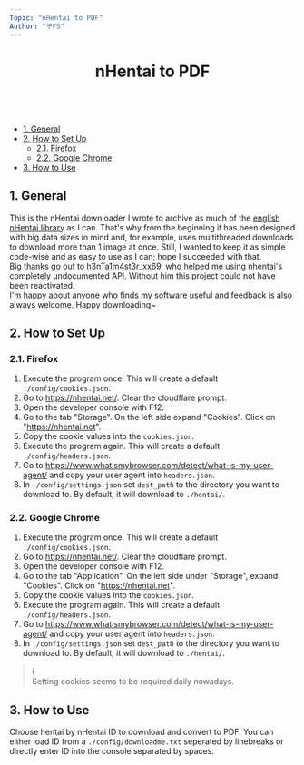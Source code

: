 ```yaml
---
Topic: "nHentai to PDF"
Author: "구FS"
---
```

<link href="./doc_templates/md_style.css" rel="stylesheet"></link>
<body>

# <p style="text-align: center">nHentai to PDF</p>
<br>
<br>

- [1. General](#1-general)
- [2. How to Set Up](#2-how-to-set-up)
  - [2.1. Firefox](#21-firefox)
  - [2.2. Google Chrome](#22-google-chrome)
- [3. How to Use](#3-how-to-use)

## 1. General

This is the nHentai downloader I wrote to archive as much of the [english nHentai library](https://nhentai.net/language/english/popular) as I can. That's why from the beginning it has been designed with big data sizes in mind and, for example, uses multithreaded downloads to download more than 1 image at once. Still, I wanted to keep it as simple code-wise and as easy to use as I can; hope I succeeded with that.  
Big thanks go out to [h3nTa1m4st3r_xx69](https://github.com/sam-k0), who helped me using nhentai's completely undocumented API. Without him this project could not have been reactivated.  
I'm happy about anyone who finds my software useful and feedback is also always welcome. Happy downloading~

<div style="page-break-after: always;"></div>

## 2. How to Set Up
### 2.1. Firefox

1. Execute the program once. This will create a default `./config/cookies.json`.
1. Go to https://nhentai.net/. Clear the cloudflare prompt.
1. Open the developer console with F12.
1. Go to the tab "Storage". On the left side expand "Cookies". Click on "https://nhentai.net".
1. Copy the cookie values into the `cookies.json`.
1. Execute the program again. This will create a default `./config/headers.json`.
1. Go to https://www.whatismybrowser.com/detect/what-is-my-user-agent/ and copy your user agent into `headers.json`.
1. In `./config/settings.json` set `dest_path` to the directory you want to download to. By default, it will download to `./hentai/`.

### 2.2. Google Chrome

1. Execute the program once. This will create a default `./config/cookies.json`.
1. Go to https://nhentai.net/. Clear the cloudflare prompt.
1. Open the developer console with F12.
1. Go to the tab "Application". On the left side under "Storage", expand "Cookies". Click on "https://nhentai.net".
1. Copy the cookie values into the `cookies.json`.
1. Execute the program again. This will create a default `./config/headers.json`.
1. Go to https://www.whatismybrowser.com/detect/what-is-my-user-agent/ and copy your user agent into `headers.json`.
1. In `./config/settings.json` set `dest_path` to the directory you want to download to. By default, it will download to `./hentai/`.

> :information_source:  
> Setting cookies seems to be required daily nowadays.

<div style="page-break-after: always;"></div>

## 3. How to Use

Choose hentai by nHentai ID to download and convert to PDF. You can either load ID from a `./config/downloadme.txt` seperated by linebreaks or directly enter ID into the console separated by spaces.

</body>